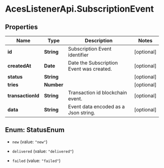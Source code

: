 # AcesListenerApi.SubscriptionEvent

## Properties
Name | Type | Description | Notes
------------ | ------------- | ------------- | -------------
**id** | **String** | Subscription Event identifier | [optional] 
**createdAt** | **Date** | Date the Subscription Event was created. | [optional] 
**status** | **String** |  | [optional] 
**tries** | **Number** |  | [optional] 
**transactionId** | **String** | Transaction id blockchain event. | [optional] 
**data** | **String** | Event data encoded as a Json string. | [optional] 


<a name="StatusEnum"></a>
## Enum: StatusEnum


* `new` (value: `"new"`)

* `delivered` (value: `"delivered"`)

* `failed` (value: `"failed"`)




